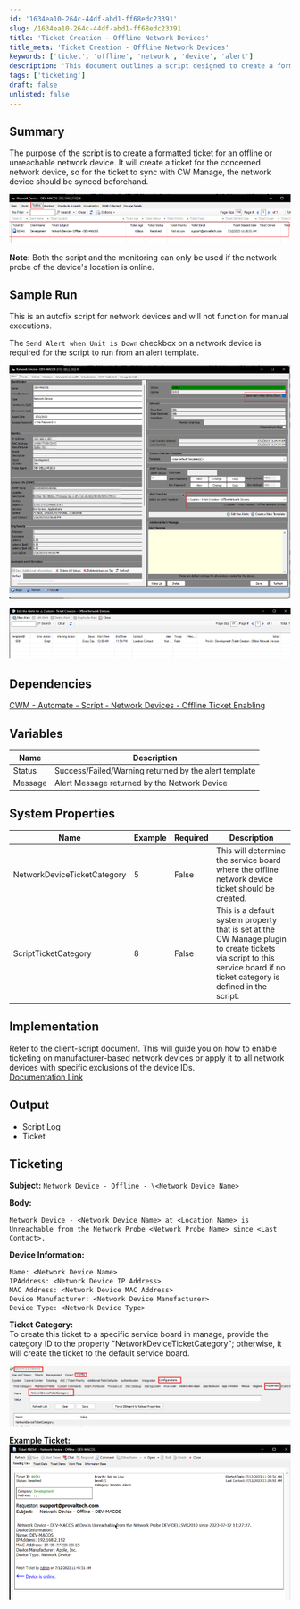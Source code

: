 ```yaml
---
id: '1634ea10-264c-44df-abd1-ff68edc23391'
slug: /1634ea10-264c-44df-abd1-ff68edc23391
title: 'Ticket Creation - Offline Network Devices'
title_meta: 'Ticket Creation - Offline Network Devices'
keywords: ['ticket', 'offline', 'network', 'device', 'alert']
description: 'This document outlines a script designed to create a formatted ticket for an offline or unreachable network device. It details the prerequisites, dependencies, and implementation steps necessary for the script to function effectively, ensuring that network device alerts are properly managed.'
tags: ['ticketing']
draft: false
unlisted: false
---
```


## Summary

The purpose of the script is to create a formatted ticket for an offline or unreachable network device. It will create a ticket for the concerned network device, so for the ticket to sync with CW Manage, the network device should be synced beforehand.

![Image](../../../static/img/docs/1634ea10-264c-44df-abd1-ff68edc23391/image_1.png)

**Note:** Both the script and the monitoring can only be used if the network probe of the device's location is online.

## Sample Run

This is an autofix script for network devices and will not function for manual executions.

The `Send Alert when Unit is Down` checkbox on a network device is required for the script to run from an alert template.

![Image](../../../static/img/docs/1634ea10-264c-44df-abd1-ff68edc23391/image_2.png)

![Image](../../../static/img/docs/1634ea10-264c-44df-abd1-ff68edc23391/image_3.png)

## Dependencies

[CWM - Automate - Script - Network Devices - Offline Ticket Enabling](/docs/c630e0b8-da8d-4188-aa83-4c4c7e421d92)

## Variables

| Name    | Description                                           |
| ------- | ----------------------------------------------------- |
| Status  | Success/Failed/Warning returned by the alert template |
| Message | Alert Message returned by the Network Device          |

## System Properties

| Name                        | Example | Required | Description                                                                                                                                                              |
| --------------------------- | ------- | -------- | ------------------------------------------------------------------------------------------------------------------------------------------------------------------------ |
| NetworkDeviceTicketCategory | 5       | False    | This will determine the service board where the offline network device ticket should be created.                                                                         |
| ScriptTicketCategory        | 8       | False    | This is a default system property that is set at the CW Manage plugin to create tickets via script to this service board if no ticket category is defined in the script. |

## Implementation

Refer to the client-script document. This will guide you on how to enable ticketing on manufacturer-based network devices or apply it to all network devices with specific exclusions of the device IDs.  
[Documentation Link](/docs/c630e0b8-da8d-4188-aa83-4c4c7e421d92)

## Output

- Script Log
- Ticket

## Ticketing

**Subject:**  `Network Device - Offline - \<Network Device Name>`

**Body:**  
```
Network Device - <Network Device Name> at <Location Name> is Unreachable from the Network Probe <Network Probe Name> since <Last Contact>.
```
**Device Information:**

```
Name: <Network Device Name>
IPAddress: <Network Device IP Address>
MAC Address: <Network Device MAC Address>
Device Manufacturer: <Network Device Manufacturer>
Device Type: <Network Device Type>
```

**Ticket Category:**  
To create this ticket to a specific service board in manage, provide the category ID to the property "NetworkDeviceTicketCategory"; otherwise, it will create the ticket to the default service board.

![Image](../../../static/img/docs/1634ea10-264c-44df-abd1-ff68edc23391/image_4.png)

**Example Ticket:**  
![Image](../../../static/img/docs/1634ea10-264c-44df-abd1-ff68edc23391/image_5.png)

